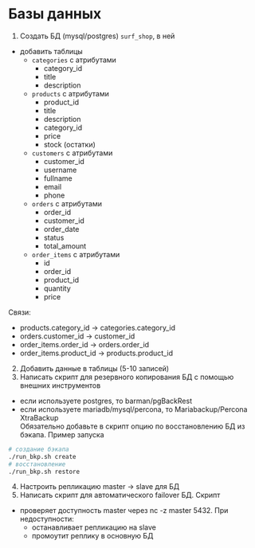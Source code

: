 # Базы данных
1) Создать БД (mysql/postgres) `surf_shop`, в ней
- добавить таблицы
  - `categories` с атрибутами
    - category_id
    - title
    - description
  - `products` с атрибутами
    - product_id
    - title
    - description
    - category_id
    - price
    - stock (остатки)
  - `customers` с атрибутами
    - customer_id 
    - username
    - fullname
    - email
    - phone
  - `orders` с атрибутами
    - order_id
    - customer_id
    - order_date
    - status
    - total_amount
  - `order_items` с атрибутами
    - id
    - order_id
    - product_id
    - quantity
    - price

Связи:
- products.category_id → categories.category_id
- orders.customer_id → customer_id
- order_items.order_id → orders.order_id
- order_items.product_id → products.product_id
2) Добавить данные в таблицы (5-10 записей)
3) Написать скрипт для резервного копирования БД с помощью внешних инструментов
- если используете postgres, то barman/pgBackRest
- если используете mariadb/mysql/percona, то Mariabackup/Percona XtraBackup\
Обязательно добавьте в скрипт опцию по восстановлению БД из бэкапа. Пример запуска
```bash
# создание бэкапа
./run_bkp.sh create
# восстановление
./run_bkp.sh restore
```
4) Настроить репликацию master → slave для БД
5) Написать скрипт для автоматического failover БД. Скрипт
- проверяет доступность master через nc -z master 5432. При недоступности:
  - останавливает репликацию на slave
  - промоутит реплику в основную БД
